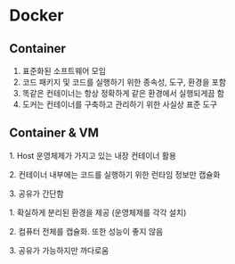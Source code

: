 # Docker

## Container

1. 표준화된 소프트웨어 모임
2. 코드 패키지 및 코드를 실행하기 위한 종속성, 도구, 환경을 포함
3. 똑같은 컨테이너는 항상 정확하게 같은 환경에서 실행되게끔 함
4. 도커는 컨테이너를 구축하고 관리하기 위한 사실상 표준 도구

## Container & VM
<tabs>
    <tab title="Container">
        <p>1. Host 운영체제가 가지고 있는 내장 컨테이너 활용</p>
        <p>2. 컨테이너 내부에는 코드를 실행하기 위한 런타임 정보만 캡슐화</p>
        <p>3. 공유가 간단함</p>
    </tab>
    <tab title="VM">
        <p>1. 확실하게 분리된 환경을 제공 (운영체제를 각각 설치)</p>
        <p>2. 컴퓨터 전체를 캡슐화. 또한 성능이 좋지 않음</p>
        <p>3. 공유가 가능하지만 까다로움</p>
    </tab>
</tabs>

